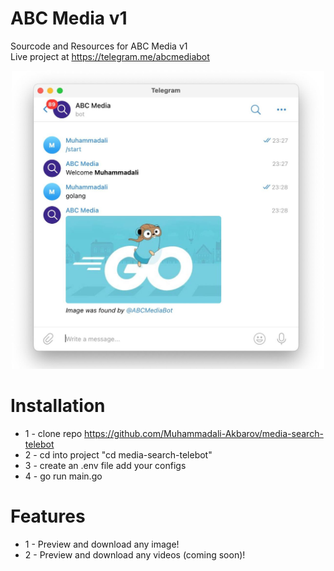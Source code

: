 # ABC Media v1 
Sourcode and Resources for ABC Media v1 </br>
Live project at https://telegram.me/abcmediabot
<p align="center">
 <img src="./media/img.jpg" width="500">
</p>

# Installation
* 1 - clone repo https://github.com/Muhammadali-Akbarov/media-search-telebot
* 2 - cd into project "cd media-search-telebot"
* 3 - create an .env file add your configs
* 4 - go run main.go

# Features
* 1 - Preview and download any image!
* 2 - Preview and download any videos (coming soon)!


